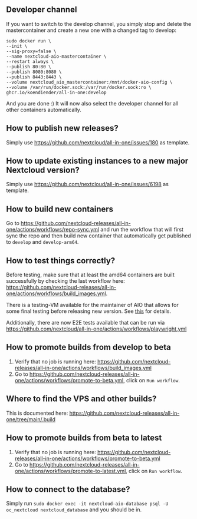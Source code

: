 ## Developer channel
If you want to switch to the develop channel, you simply stop and delete the mastercontainer and create a new one with a changed tag to develop:
```shell
sudo docker run \
--init \
--sig-proxy=false \
--name nextcloud-aio-mastercontainer \
--restart always \
--publish 80:80 \
--publish 8080:8080 \
--publish 8443:8443 \
--volume nextcloud_aio_mastercontainer:/mnt/docker-aio-config \
--volume /var/run/docker.sock:/var/run/docker.sock:ro \
ghcr.io/koendiender/all-in-one:develop
```
And you are done :)
It will now also select the developer channel for all other containers automatically.

## How to publish new releases?
Simply use https://github.com/nextcloud/all-in-one/issues/180 as template.

## How to update existing instances to a new major Nextcloud version?
Simply use https://github.com/nextcloud/all-in-one/issues/6198 as template.

## How to build new containers
Go to https://github.com/nextcloud-releases/all-in-one/actions/workflows/repo-sync.yml and run the workflow that will first sync the repo and then build new container that automatically get published to `develop` and `develop-arm64`.

## How to test things correctly?
Before testing, make sure that at least the amd64 containers are built successfully by checking the last workflow here: https://github.com/nextcloud-releases/all-in-one/actions/workflows/build_images.yml. 

There is a testing-VM available for the maintainer of AIO that allows for some final testing before releasing new version. See [this](https://cloud.nextcloud.com/apps/collectives/Nextcloud%20Handbook/Technical/AIO%20testing%20VM?fileId=6350152) for details.

Additionally, there are now E2E tests available that can be run via https://github.com/nextcloud/all-in-one/actions/workflows/playwright.yml

## How to promote builds from develop to beta
1. Verify that no job is running here: https://github.com/nextcloud-releases/all-in-one/actions/workflows/build_images.yml
2. Go to https://github.com/nextcloud-releases/all-in-one/actions/workflows/promote-to-beta.yml, click on `Run workflow`.

## Where to find the VPS and other builds?
This is documented here: https://github.com/nextcloud-releases/all-in-one/tree/main/.build

## How to promote builds from beta to latest

1. Verify that no job is running here: https://github.com/nextcloud-releases/all-in-one/actions/workflows/promote-to-beta.yml
2. Go to https://github.com/nextcloud-releases/all-in-one/actions/workflows/promote-to-latest.yml, click on `Run workflow`.

## How to connect to the database?
Simply run `sudo docker exec -it nextcloud-aio-database psql -U oc_nextcloud nextcloud_database` and you should be in.
